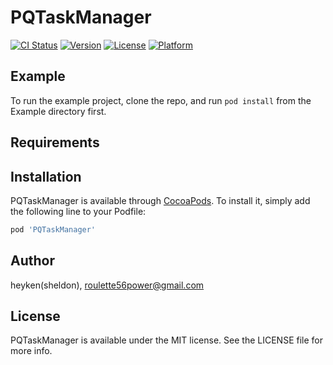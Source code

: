 # PQTaskManager

[![CI Status](https://img.shields.io/travis/heyken/PQTaskManager.svg?style=flat)](https://travis-ci.org/heyken/PQTaskManager)
[![Version](https://img.shields.io/cocoapods/v/PQTaskManager.svg?style=flat)](https://cocoapods.org/pods/PQTaskManager)
[![License](https://img.shields.io/cocoapods/l/PQTaskManager.svg?style=flat)](https://cocoapods.org/pods/PQTaskManager)
[![Platform](https://img.shields.io/cocoapods/p/PQTaskManager.svg?style=flat)](https://cocoapods.org/pods/PQTaskManager)

## Example

To run the example project, clone the repo, and run `pod install` from the Example directory first.

## Requirements

## Installation

PQTaskManager is available through [CocoaPods](https://cocoapods.org). To install
it, simply add the following line to your Podfile:

```ruby
pod 'PQTaskManager'
```

## Author

heyken(sheldon), roulette56power@gmail.com

## License

PQTaskManager is available under the MIT license. See the LICENSE file for more info. 

